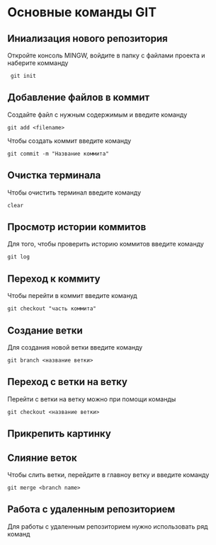 # Основные команды GIT

## Иниализация нового репозитория 

Откройте консоль MINGW, войдите в папку с файлами проекта и наберите комманду 
```
 git init
```

## Добавление файлов в коммит

Создайте файл с нужным содержимым и введите команду
```
git add <filename>
```
Чтобы создать коммит введите команду
```
git commit -m "Название коммита"
```
## Очистка терминала 

Чтобы очистить терминал введите команду
```
clear
```

## Просмотр истории коммитов 

Для того, чтобы проверить историю коммитов введите команду
```
git log
```
## Переход к коммиту 

Чтобы перейти в коммит введите комануд
```
git checkout "часть коммита"
```
## Создание ветки
Для создания новой ветки введите команду
```
git branch <название ветки>
```

## Переход с ветки на ветку
Перейти с ветки на ветку можно при помощи команды
```
git checkout <название ветки>
```
## Прикрепить картинку 

## Слияние веток

Чтобы слить ветки, перейдите в главноу ветку и введите команду
```
git merge <branch name>
```
 
## Работа с удаленным репозиторием 

Для работы с удаленным репозиторием нужно использовать ряд команд 
